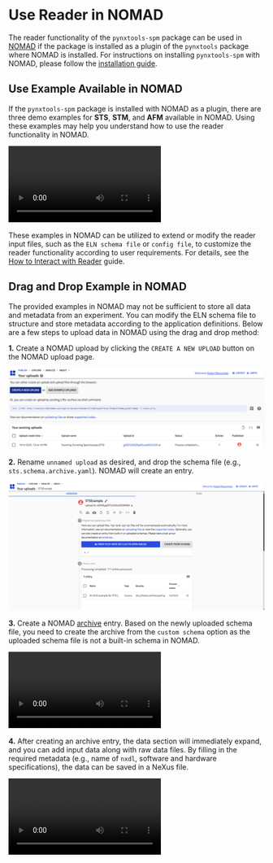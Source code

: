 # __Use Reader in NOMAD__

The reader functionality of the `pynxtools-spm` package can be used in [NOMAD](https://nomad-lab.eu/nomad-lab/) if the package is installed as a plugin of the `pynxtools` package where NOMAD is installed. For instructions on installing `pynxtools-spm` with NOMAD, please follow the [installation guide](../tutorials/installation.md#install-pynxtools-spm-with-nomad).

## __Use Example Available in NOMAD__

If the `pynxtools-spm` package is installed with NOMAD as a plugin, there are three demo examples for __STS__, __STM__, and __AFM__ available in NOMAD. Using these examples may help you understand how to use the reader functionality in NOMAD.

<video controls>
  <source src="../assets/DemoFromExampleUpload.webm" type="video/mp4">
</video>

These examples in NOMAD can be utilized to extend or modify the reader input files, such as the `ELN schema file` or `config file`, to customize the reader functionality according to user requirements. For details, see the [How to Interact with Reader](../how-to-guides/how-to-interact-with-reader.md) guide.

## __Drag and Drop Example in NOMAD__

The provided examples in NOMAD may not be sufficient to store all data and metadata from an experiment. You can modify the ELN schema file to structure and store metadata according to the application definitions. Below are a few steps to upload data in NOMAD using the drag and drop method:

__1.__ Create a NOMAD upload by clicking the `CREATE A NEW UPLOAD` button on the NOMAD upload page.

<div class="scrollable-img">
    <img src="../assets/create_upload.png"
          alt="create_upload">
</div>

__2.__ Rename `unnamed upload` as desired, and drop the schema file (e.g., `sts.schema.archive.yaml`). NOMAD will create an entry.

<div class="scrollable-img">
    <img src="../assets/upload_schema_eln.png"
          alt="Sample Image">
</div>

__3.__ Create a NOMAD [archive](https://nomad-lab.eu/prod/v1/docs/reference/glossary.html#archive) entry. Based on the newly uploaded schema file, you need to create the archive from the `custom schema` option as the uploaded schema file is not a built-in schema in NOMAD.

<video controls>
  <source src="../assets/CreateArchiveFromCustomSchema.webm" type="video/mp4">
</video>

__4.__ After creating an archive entry, the data section will immediately expand, and you can add input data along with raw data files. By filling in the required metadata (e.g., name of `nxdl`, software and hardware specifications), the data can be saved in a NeXus file.

<video controls>
  <source src="../assets/FinishupCustomizeUpload.webm" type="video/mp4">
</video>